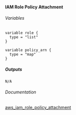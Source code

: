 #### IAM Role Policy Attachment


###### Variables
```
variable role {
  type = "list"
}

variable policy_arn {
  type = "map"
}
```

##### Outputs
```
N/A
```

###### Documentation
[aws_iam_role_policy_attachment](https://www.terraform.io/docs/providers/aws/r/iam_role_policy_attachment.html)
